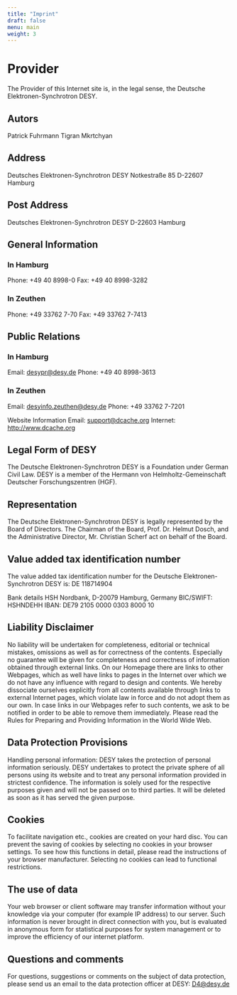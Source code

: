 ```yaml
---
title: "Imprint"
draft: false
menu: main
weight: 3
---
```


# Provider

The Provider of this Internet site is, in the legal sense, the Deutsche Elektronen-Synchrotron DESY.

## Autors

Patrick Fuhrmann
Tigran Mkrtchyan

## Address

Deutsches Elektronen-Synchrotron DESY
Notkestraße 85
D-22607 Hamburg

## Post Address

Deutsches Elektronen-Synchrotron DESY
D-22603 Hamburg

## General Information

### In Hamburg

Phone: +49 40 8998-0
Fax: +49 40 8998-3282

### In Zeuthen

Phone: +49 33762 7-70
Fax: +49 33762 7-7413

## Public Relations

### In Hamburg

Email: desypr@desy.de
Phone: +49 40 8998-3613

### In Zeuthen

Email: desyinfo.zeuthen@desy.de
Phone: +49 33762 7-7201

Website Information
Email: support@dcache.org
Internet: http://www.dcache.org

## Legal Form of DESY

The Deutsche Elektronen-Synchrotron DESY is a Foundation under German Civil Law. DESY is a member of the Hermann von Helmholtz-Gemeinschaft Deutscher Forschungszentren (HGF).

## Representation

The Deutsche Elektronen-Synchrotron DESY is legally represented by the Board of Directors. The Chairman of the Board, Prof. Dr. Helmut Dosch, and the Administrative Director, Mr. Christian Scherf act on behalf of the Board.

## Value added tax identification number

The value added tax identification number for the Deutsche Elektronen-Synchrotron DESY is: DE 118714904

Bank details
HSH Nordbank, D-20079 Hamburg, Germany
BIC/SWIFT: HSHNDEHH
IBAN: DE79 2105 0000 0303 8000 10

## Liability Disclaimer

No liability will be undertaken for completeness, editorial or technical mistakes, omissions as well as for correctness of the contents. Especially no guarantee will be given for completeness and correctness of information obtained through external links. On our Homepage there are links to other Webpages, which as well have links to pages in the Internet over which we do not have any influence with regard to design and contents. We hereby dissociate ourselves explicitly from all contents available through links to external Internet pages, which violate law in force and do not adopt them as our own. In case links in our Webpages refer to such contents, we ask to be notified in order to be able to remove them immediately. Please read the Rules for Preparing and Providing Information in the World Wide Web.

## Data Protection Provisions

Handling personal information: DESY takes the protection of personal information seriously. DESY undertakes to protect the private sphere of all persons using its website and to treat any personal information provided in strictest confidence. The information is solely used for the respective purposes given and will not be passed on to third parties. It will be deleted as soon as it has served the given purpose.

## Cookies

To facilitate navigation etc., cookies are created on your hard disc. You can prevent the saving of cookies by selecting no cookies in your browser settings. To see how this functions in detail, please read the instructions of your browser manufacturer. Selecting no cookies can lead to functional restrictions.

## The use of data

Your web browser or client software may transfer information without your knowledge via your computer (for example IP address) to our server. Such information is never brought in direct connection with you, but is evaluated in anonymous form for statistical purposes for system management or to improve the efficiency of our internet platform.

## Questions and comments

For questions, suggestions or comments on the subject of data protection, please send us an email to the data protection officer at DESY: D4@desy.de
